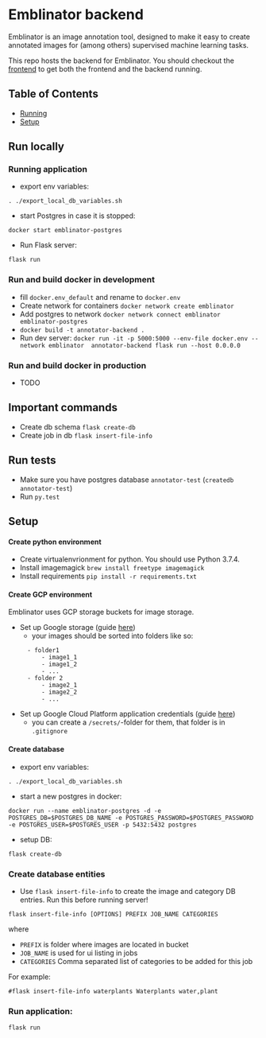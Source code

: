 # Emblinator backend

Emblinator is an image annotation tool, designed to make it easy to create annotated images for (among others) supervised machine learning tasks.

This repo hosts the backend for Emblinator. You should checkout the [frontend](https://github.com/emblica/emblinator-front) to get both the frontend and the backend running.

## Table of Contents
- [Running](#Running)
- [Setup](#Setup)

## Run locally

### Running application
- export env variables:
```
. ./export_local_db_variables.sh
```
- start Postgres in case it is stopped:
```
docker start emblinator-postgres
```
- Run Flask server:
```
flask run
```  

### Run and build docker in development

- fill `docker.env_default` and rename to `docker.env` 
- Create network for containers `docker network create emblinator`
- Add postgres to network `docker network connect emblinator emblinator-postgres`
- `docker build -t annotator-backend .`
- Run dev server: `docker run -it -p 5000:5000 --env-file docker.env --network emblinator  annotator-backend flask run --host 0.0.0.0`

### Run and build docker in production
 - TODO

## Important commands

- Create db schema `flask create-db`
- Create job in db `flask insert-file-info`

## Run tests

 - Make sure you have postgres database `annotator-test` (`createdb annotator-test`)
 - Run `py.test`

## Setup

#### Create python environment
- Create virtualenvrionment for python. You should use Python 3.7.4.
- Install imagemagick `brew install freetype imagemagick`
- Install requirements `pip install -r requirements.txt`

#### Create GCP environment
Emblinator uses GCP storage buckets for image storage.
- Set up Google storage (guide [here](https://cloud.google.com/storage/docs/creating-buckets))
  -  your images should be sorted into folders like so:
  ```
    - folder1
        - image1_1
        - image1_2
        - ...
    - folder 2
        - image2_1
        - image2_2
        - ...
  ```
- Set up Google Cloud Platform application credentials (guide [here](https://cloud.google.com/docs/authentication/getting-started))
  - you can create a `/secrets/`-folder for them, that folder is in `.gitignore`

#### Create database
- export env variables:
```
. ./export_local_db_variables.sh
```
- start a new postgres in docker:
```
docker run --name emblinator-postgres -d -e POSTGRES_DB=$POSTGRES_DB_NAME -e POSTGRES_PASSWORD=$POSTGRES_PASSWORD -e POSTGRES_USER=$POSTGRES_USER -p 5432:5432 postgres
```
- setup DB:
```
flask create-db
```

### Create database entities

- Use `flask insert-file-info` to create the image and category DB entries. Run this before running server!

```
flask insert-file-info [OPTIONS] PREFIX JOB_NAME CATEGORIES
```
 where
  - `PREFIX` is folder where images are located in bucket
  - `JOB_NAME` is used for ui listing in jobs
  - `CATEGORIES` Comma separated list of categories to be added for this job

For example:
```
#flask insert-file-info waterplants Waterplants water,plant
```

### Run application:
```
flask run
```
